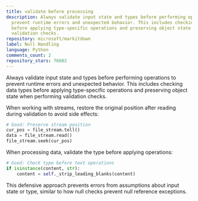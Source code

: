 ```yaml
---
title: validate before processing
description: Always validate input state and types before performing operations to
  prevent runtime errors and unexpected behavior. This includes checking data types
  before applying type-specific operations and preserving object state when performing
  validation checks.
repository: microsoft/markitdown
label: Null Handling
language: Python
comments_count: 2
repository_stars: 76602
---
```


Always validate input state and types before performing operations to prevent runtime errors and unexpected behavior. This includes checking data types before applying type-specific operations and preserving object state when performing validation checks.

When working with streams, restore the original position after reading during validation to avoid side effects:

```python
# Good: Preserve stream position
cur_pos = file_stream.tell()
data = file_stream.read()
file_stream.seek(cur_pos)
```

When processing data, validate the type before applying operations:

```python
# Good: Check type before text operations
if isinstance(content, str):
    content = self._strip_leading_blanks(content)
```

This defensive approach prevents errors from assumptions about input state or type, similar to how null checks prevent null reference exceptions.